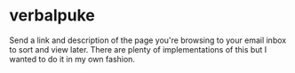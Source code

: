 verbalpuke
==========

Send a link and description of the page you're browsing to your email inbox to sort and view later. There are plenty of implementations of this but I wanted to do it in my own fashion.